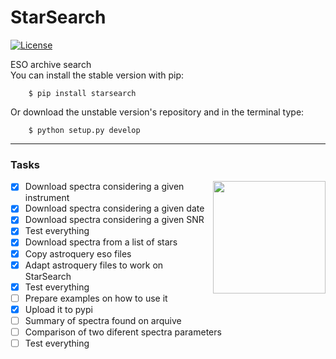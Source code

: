
# StarSearch
[![License](https://img.shields.io/badge/license-MIT-blue.svg)](https://github.com/jdavidrcamacho/tedi/blob/master/LICENSE)

ESO archive search\
You can install the stable version with pip:

        $ pip install starsearch

Or download the unstable version's repository and in the terminal type:

        $ python setup.py develop


----------
### Tasks

<img align="right" width="180" height="180" src="https://i.imgur.com/yhIts2Y.png">

- [x] Download spectra considering a given instrument
- [x] Download spectra considering a given date
- [x] Download spectra considering a given SNR
- [x] Test everything
- [x] Download spectra from a list of stars
- [x] Copy astroquery eso files 
- [x] Adapt astroquery files to work on StarSearch
- [x] Test everything
- [ ] Prepare examples on how to use it
- [x] Upload it to pypi
- [ ] Summary of spectra found on arquive
- [ ] Comparison of two diferent spectra parameters
- [ ] Test everything
